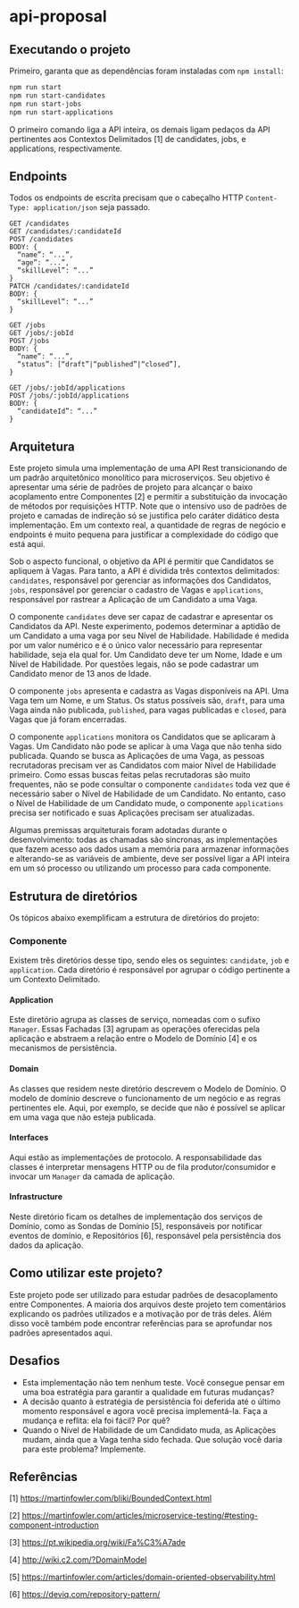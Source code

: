 # api-proposal

## Executando o projeto

Primeiro, garanta que as dependências foram instaladas com `npm install`:

```bash
npm run start
npm run start-candidates
npm run start-jobs
npm run start-applications
```

O primeiro comando liga a API inteira, os demais ligam pedaços da API pertinentes aos Contextos Delimitados [1] de candidates, jobs, e applications, respectivamente.

## Endpoints

Todos os endpoints de escrita precisam que o cabeçalho HTTP `Content-Type: application/json` seja passado.

```
GET /candidates
GET /candidates/:candidateId
POST /candidates
BODY: {
  “name”: “...”,
  “age”: “...”,
  “skillLevel”: “...”
}
PATCH /candidates/:candidateId
BODY: {
  “skillLevel”: “...”
}

GET /jobs
GET /jobs/:jobId
POST /jobs
BODY: {
  “name”: “...”,
  “status”: [“draft”|“published”|“closed”],
}

GET /jobs/:jobId/applications
POST /jobs/:jobId/applications
BODY: {
  “candidateId”: “...”
}
```

## Arquitetura

Este projeto simula uma implementação de uma API Rest transicionando de um padrão arquitetônico monolítico para microserviços. Seu objetivo é apresentar uma série de padrões de projeto para alcançar o baixo acoplamento entre Componentes [2] e permitir a substituição da invocação de métodos por requisições HTTP. Note que o intensivo uso de padrões de projeto e camadas de indireção só se justifica pelo caráter didático desta implementação. Em um contexto real, a quantidade de regras de negócio e endpoints é muito pequena para justificar a complexidade do código que está aqui.

Sob o aspecto funcional, o objetivo da API é permitir que Candidatos se apliquem à Vagas. Para tanto, a API é dividida três contextos delimitados: `candidates`, responsável por gerenciar as informações dos Candidatos, `jobs`, responsável por gerenciar o cadastro de Vagas e `applications`, responsável por rastrear a Aplicação de um Candidato a uma Vaga.

O componente `candidates` deve ser capaz de cadastrar e apresentar os Candidatos da API. Neste experimento, podemos determinar a aptidão de um Candidato a uma vaga por seu Nível de Habilidade. Habilidade é medida por um valor numérico e é o único valor necessário para representar habilidade, seja ela qual for. Um Candidato deve ter um Nome, Idade e um Nível de Habilidade. Por questões legais, não se pode cadastrar um Candidato menor de 13 anos de Idade.

O componente `jobs` apresenta e cadastra as Vagas disponíveis na API. Uma Vaga tem um Nome, e um Status. Os status possíveis são, `draft`, para uma Vaga ainda não publicada, `published`, para vagas publicadas e `closed`, para Vagas que já foram encerradas.

O componente `applications` monitora os Candidatos que se aplicaram à Vagas. Um Candidato não pode se aplicar à uma Vaga que não tenha sido publicada. Quando se busca as Aplicações de uma Vaga, as pessoas recrutadoras precisam ver as Candidatos com maior Nível de Habilidade primeiro. Como essas buscas feitas pelas recrutadoras são muito frequentes, não se pode consultar o componente `candidates` toda vez que é necessário saber o Nível de Habilidade de um Candidato. No entanto, caso o Nível de Habilidade de um Candidato mude, o componente `applications` precisa ser notificado e suas Aplicações precisam ser atualizadas.

Algumas premissas arquiteturais foram adotadas durante o desenvolvimento: todas as chamadas são síncronas, as implementações que fazem acesso aos dados usam a memória para armazenar informações e alterando-se as variáveis de ambiente, deve ser possível ligar a API inteira em um só processo ou utilizando um processo para cada componente.

## Estrutura de diretórios

Os tópicos abaixo exemplificam a estrutura de diretórios do projeto:

### Componente

Existem três diretórios desse tipo, sendo eles os seguintes: `candidate`, `job` e `application`. Cada diretório é responsável por agrupar o código pertinente a um Contexto Delimitado.


#### Application

Este diretório agrupa as classes de serviço, nomeadas com o sufixo `Manager`. Essas Fachadas [3] agrupam as operações oferecidas pela aplicação e abstraem a relação entre o Modelo de Domínio [4] e os mecanismos de persistência.


#### Domain

As classes que residem neste diretório descrevem o Modelo de Domínio. O modelo de domínio descreve o funcionamento de um negócio e as regras pertinentes ele. Aqui, por exemplo, se decide que não é possível se aplicar em uma vaga que não esteja publicada.


#### Interfaces

Aqui estão as implementações de protocolo. A responsabilidade das classes é interpretar mensagens HTTP ou de fila produtor/consumidor e invocar um `Manager` da camada de aplicação.


#### Infrastructure

Neste diretório ficam os detalhes de implementação dos serviços de Domínio, como as Sondas de Domínio [5], responsáveis por notificar eventos de domínio, e Repositórios [6], responsável pela persistência dos dados da aplicação. 

## Como utilizar este projeto?

Este projeto pode ser utilizado para estudar padrões de desacoplamento entre Componentes. A maioria dos arquivos deste projeto tem comentários explicando os padrões utilizados e a motivação por de trás deles. Além disso você também pode encontrar referências para se aprofundar nos padrões apresentados aqui.

## Desafios

 - Esta implementação não tem nenhum teste. Você consegue pensar em uma boa estratégia para garantir a qualidade em futuras mudanças?
 - A decisão quanto à estratégia de persistência foi deferida até o último momento responsável e agora você precisa implementá-la. Faça a mudança e reflita: ela foi fácil? Por quê?
 - Quando o Nível de Habilidade de um Candidato muda, as Aplicações mudam, ainda que a Vaga tenha sido fechada. Que solução você daria para este problema? Implemente.
 
## Referências

[1] https://martinfowler.com/bliki/BoundedContext.html

[2] https://martinfowler.com/articles/microservice-testing/#testing-component-introduction

[3] https://pt.wikipedia.org/wiki/Fa%C3%A7ade

[4] http://wiki.c2.com/?DomainModel

[5] https://martinfowler.com/articles/domain-oriented-observability.html

[6] https://deviq.com/repository-pattern/
